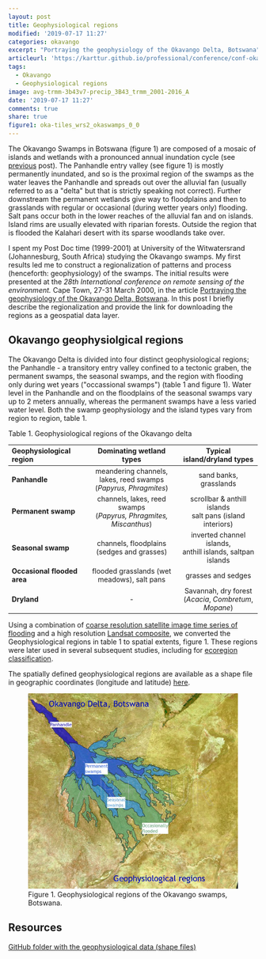 ```yaml
---
layout: post
title: Geophysiological regions
modified: '2019-07-17 11:27'
categories: okavango
excerpt: "Portraying the geophysiology of the Okavango Delta, Botswana"
articleurl: 'https://karttur.github.io/professional/conference/conf-oka-geophysiology/'
tags:
  - Okavango
  - Geophysiological regions
image: avg-trmm-3b43v7-precip_3B43_trmm_2001-2016_A
date: '2019-07-17 11:27'
comments: true
share: true
figure1: oka-tiles_wrs2_okaswamps_0_0
---
```


The Okavango Swamps in Botswana (figure 1) are composed of a mosaic of islands and wetlands with a pronounced annual inundation cycle (see [previous](../oka-avhrr/) post). The Panhandle entry valley (see figure 1) is mostly permanently inundated, and so is the proximal region of the swamps as the water leaves the Panhandle and spreads out over the alluvial fan (usually referred to as a "delta" but that is strictly speaking not correct). Further downstream the permanent wetlands give way to floodplains and then to grasslands with regular or occasional (during wetter years only) flooding. Salt pans occur both in the lower reaches of the alluvial fan and on islands. Island rims are usually elevated with riparian forests. Outside the region that is flooded the Kalahari desert with its sparse woodlands take over.

I spent my Post Doc time (1999-2001) at University of the Witwatersrand (Johannesburg, South Africa) studying the Okavango swamps. My first results led me to construct a regionalization of patterns and process (henceforth: geophysiology) of the swamps. The initial results were presented at the _28th International conference on remote sensing of the environment._ Cape Town, 27-31 March 2000, in the article [Portraying the geophysiology of the Okavango Delta, Botswana](https://karttur.github.io/common/pdf/oka_RSENV-CD_capetown_2000_tg-etal.pdf). In this post I briefly describe the regionalization and provide the link for downloading the regions as a geospatial data layer.

## Okavango geophysiolgical regions

The Okavango Delta is divided into four distinct geophysiological regions; the Panhandle - a transitory entry valley confined to a tectonic graben, the permanent swamps, the seasonal swamps, and the region with flooding only during wet years ("occassional swamps") (table 1 and figure 1). Water level in the Panhandle and on the floodplains of the seasonal swamps vary up to 2 meters annually, whereas the permanent swamps have a less varied water level. Both the swamp geophysiology and the island types vary from region to region, table 1.
<figcaption>

Table 1. Geophysiological regions of the Okavango delta
</figcaption>

| Geophysiological region     |                        Dominating wetland types                        |                  Typical island/dryland types                  |
|:----------------------------|:----------------------------------------------------------------------:|:--------------------------------------------------------------:|
| **Panhandle**               | meandering channels,<br>lakes, reed swamps<br> (_Papyrus, Phragmites_) |                     sand banks, grasslands                     |
| **Permanent swamp**         |  channels, lakes, reed swamps<br> (_Papyrus, Phragmites, Miscanthus_)  |  scrollbar & anthill islands<br> salt pans (island interiors)  |
| **Seasonal swamp**          |             channels, floodplains<br>(sedges and grasses)              | inverted channel islands,<br> anthill islands, saltpan islands |
| **Occasional flooded area** |              flooded grasslands (wet meadows), salt pans               |                       grasses and sedges                       |
| **Dryland**                 |                                   -                                    |   Savannah, dry forest<br> (_Acacia_, _Combretum_, _Mopane_)   |


Using a combination of [coarse resolution satellite image time series of flooding](../oka-avhrr/) and a high resolution [Landsat composite](../oka-landsat/), we converted the Geophysiological regions in table 1 to spatial extents, figure 1. These regions were later used in several subsequent studies, including for [ecoregion classification](../oka-landcover/).

The spatially defined geophysiological regions are available as a shape file in geographic coordinates (longitude and latitude) [here](../../docs/geophysiology/geophysiology_wits_okaswamps_1994_pub.zip).

<figure>
<img src="../../images/geophysiology_wits_okaswamps_1994_m.jpg">
<figcaption> Figure 1. Geophysiological regions of the Okavango swamps, Botswana.</figcaption>
</figure>

## Resources

[GitHub folder with the geophysiological data (shape files)](https://github.com/karttur/okavango/tree/gh-pages/docs/geophysiology/)
